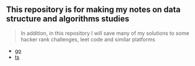 ## This repository is for making my notes on **data structure** and **algorithms** studies

> In addition, in this repository I will save many of my solutions to some hacker rank challenges, leet code and similar platforms

- [go]("/go")
- [ts]("/ts")

